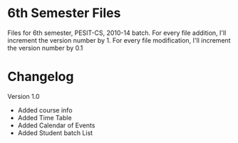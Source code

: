 6th Semester Files
==================

Files for 6th semester, PESIT-CS, 2010-14 batch. For every file addition, I'll increment the version number by 1. For every file modification, I'll increment the version number by 0.1

Changelog
=========

Version 1.0 
+ Added course info
+ Added Time Table
+ Added Calendar of Events
+ Added Student batch List

